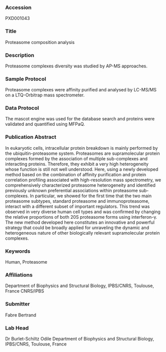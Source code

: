 ### Accession
PXD001043

### Title
Proteasome composition analysis

### Description
Proteasome complexes diversity was studied by AP-MS approaches.

### Sample Protocol
Proteasome complexes were affinity purified and analysed by LC-MS/MS on a LTQ-Orbitrap mass spectrometer.

### Data Protocol
The mascot engine was used for the database search and proteins were validated and quantified using MFPaQ.

### Publication Abstract
In eukaryotic cells, intracellular protein breakdown is mainly performed by the ubiquitin-proteasome system. Proteasomes are supramolecular protein complexes formed by the association of multiple sub-complexes and interacting proteins. Therefore, they exhibit a very high heterogeneity whose function is still not well understood. Here, using a newly developed method based on the combination of affinity purification and protein correlation profiling associated with high-resolution mass spectrometry, we comprehensively characterized proteasome heterogeneity and identified previously unknown preferential associations within proteasome sub-complexes. In particular, we showed for the first time that the two main proteasome subtypes, standard proteasome and immunoproteasome, interact with a different subset of important regulators. This trend was observed in very diverse human cell types and was confirmed by changing the relative proportions of both 20S proteasome forms using interferon-&#x3b3;. The new method developed here constitutes an innovative and powerful strategy that could be broadly applied for unraveling the dynamic and heterogeneous nature of other biologically relevant supramolecular protein complexes.

### Keywords
Human, Proteasome

### Affiliations
Department of Biophysics and Structural Biology, IPBS/CNRS, Toulouse, France
CNRS/IPBS

### Submitter
Fabre Bertrand

### Lab Head
Dr Burlet-Schiltz Odile
Department of Biophysics and Structural Biology, IPBS/CNRS, Toulouse, France


